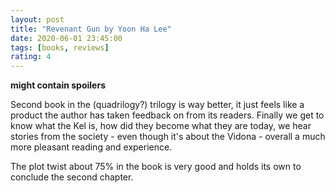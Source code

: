 ```yaml
---
layout: post
title: "Revenant Gun by Yoon Ha Lee"
date: 2020-06-01 23:45:00
tags: [books, reviews]
rating: 4
---
```


__might contain spoilers__

Second book in the (quadrilogy?) trilogy is way better, it just feels like a product the author has taken feedback on from its readers. Finally we get to know what the Kel is, how did they become what they are today, we hear stories from the society - even though it's about the Vidona - overall a much more pleasant reading and experience.

The plot twist about 75% in the book is very good and holds its own to conclude the second chapter.